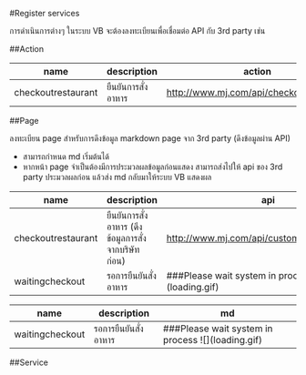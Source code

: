 #Register services

การดำเนินการต่างๆ ในระบบ VB จะต้องลงทะเบียนเพื่อเชื่อมต่อ API กับ 3rd party เช่น

##Action

| name |description| action | api |
|------|--------|-----|-----|
|checkoutrestaurant |ยืนยันการสั่งอาหาร| http://www.mj.com/api/checkout/{userid}/|


##Page

ลงทะเบียน page สำหรับการดึงข้อมูล markdown page จาก 3rd party (ดึงข้อมูลผ่าน API)
- สามารถกำหนด md เริ่มต้นได้
- หากหน้า page จำเป็นต้องมีการประมวลผลข้อมูลก่อนแสดง สามารถส่งไปให้ api ของ 3rd party ประมวลผลก่อน แล้วส่ง md กลับมาให้ระบบ VB แสดงผล

| name |description| api |
|------|--------|-----|
|checkoutrestaurant |ยืนยันการสั่งอาหาร (ดึงข้อมูลการสั่งจากบริษัทก่อน)|http://www.mj.com/api/customer/table/{userid}|
|waitingcheckout     |รอการยืนยันสั่งอาหาร        |###Please wait  system in process \![]\(loading.gif\)     ||

| name |description|md |
|------|--------|-----|
|waitingcheckout     |รอการยืนยันสั่งอาหาร        |###Please wait  system in process \![]\(loading.gif\)     ||
##Service